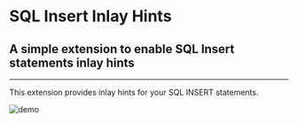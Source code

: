 # SQL Insert Inlay Hints

## A simple extension to enable SQL Insert statements inlay hints

---

This extension provides inlay hints for your SQL INSERT statements.

![demo](https://github.com/jtikrazz/sql-insert-inlay-hints/blob/main/demo.gif?raw=true)